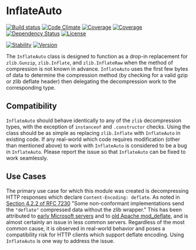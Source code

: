 InflateAuto
===========

[![Build status](https://img.shields.io/travis/kevinoid/inflate-auto.svg?style=flat-square)](https://travis-ci.org/kevinoid/inflate-auto)
[![Code Climate](http://img.shields.io/codeclimate/github/kevinoid/inflate-auto.svg?style=flat-square)](https://codeclimate.com/github/kevinoid/inflate-auto)
[![Coverage](https://img.shields.io/codecov/c/github/kevinoid/inflate-auto.svg?style=flat-square)](https://codecov.io/github/kevinoid/inflate-auto?branch=master)
[![Coverage](https://img.shields.io/coveralls/kevinoid/inflate-auto.svg?style=flat-square)](https://coveralls.io/r/kevinoid/inflate-auto)
[![Dependency Status](https://img.shields.io/david/kevinoid/inflate-auto.svg?style=flat-square)](https://david-dm.org/kevinoid/inflate-auto)
[![License](http://img.shields.io/:license-mit-blue.svg)](http://mit-license.org)
<!-- If no major bugs are found in the next few months, consider it stable. -->
[![Stability](http://badges.github.io/stability-badges/dist/unstable.svg)](http://github.com/badges/stability-badges)
[![Version](https://badge.fury.io/js/inflate-auto.svg)](https://badge.fury.io/js/inflate-auto)

The `InflateAuto` class is designed to function as a drop-in replacement for
`zlib.Gunzip`, `zlib.Inflate`, and `zlib.InflateRaw` when the method of
compression is not known in advance.  `InflateAuto` uses the first few bytes
of data to determine the compression method (by checking for a valid gzip or
zlib deflate header) then delegating the decompression work to the
corresponding type.

## Compatibility

`InflateAuto` should behave identically to any of the `zlib` decompression
types, with the exception of `instanceof` and `.constructor` checks.  Using
the class should be as simple as replacing `zlib.Inflate` with `InflateAuto`
in existing code.  If any real-world which code requires modification (other
than mentioned above) to work with `InflateAuto` is considered to be a bug in
`InflateAuto`.  Please report the issue so that `InflateAuto` can be fixed to
work seamlessly.

## Use Cases

The primary use case for which this module was created is decompressing HTTP
responses which declare `Content-Encoding: deflate`.  As noted in [Section
4.2.2 of RFC 7230](https://tools.ietf.org/html/rfc7230#section-4.2.2) "Some
non-conformant implementations send the `"deflate"` compressed data without
the zlib wrapper."  This has been attributed to [early Microsoft
servers](http://stackoverflow.com/a/9186091) and to [old Apache
mod\_deflate](https://mxr.mozilla.org/mozilla-esr38/source/netwerk/streamconv/converters/nsHTTPCompressConv.cpp#214),
and is almost certainly an issue in less common servers.  Regardless of the
most common cause, it is observed in real-world behavior and poses a
compatibility risk for HTTP clients which support deflate encoding.  Using
`InflateAuto` is one way to address the issue.
